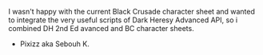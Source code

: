 I wasn't happy with the current Black Crusade character sheet and wanted to integrate the very useful scripts of Dark Heresy Advanced API, so i combined DH 2nd Ed avanced and BC character sheets.
- Pixizz aka Sebouh K.
